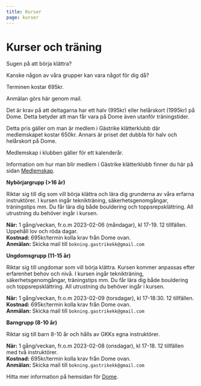 ```yaml
---
title: Kurser
page: kurser
---
```


# Kurser och träning

Sugen på att börja klättra?

Kanske någon av våra grupper kan vara något för dig då?

Terminen kostar 695kr.

Anmälan görs här genom mail.

Det är krav på att deltagarna har ett halv (995kr) eller helårskort (1995kr) på Dome. Detta betyder att man får vara på Dome även utanför träningstider.

Detta pris gäller om man är medlem i Gästrike klätterklubb där medlemskapet kostar 650kr. Annars är priset det dubbla för halv och helårskort på Dome.

Medlemskap i klubben gäller för ett kalenderår.

Information om hur man blir medlem i Gästrike klätterklubb finner du här på sidan [Medlemskap](./medlemskap).

**Nybörjargrupp (>16 år)**

Riktar sig till dig som vill börja klättra och lära dig grunderna av våra erfarna instruktörer. I kursen ingår teknikträning, säkerhetsgenomgångar,  träningstips mm. Du får lära dig både bouldering och toppsrepsklättring. All utrustning du behöver ingår i kursen.

**När:** 1 gång/veckan, fr.o.m 2023-02-06 (måndagar), kl 17-19. 12 tillfällen. Uppehåll lov och röda dagar.\
**Kostnad:** 695kr/termin kolla krav från Dome ovan.\
**Anmälan:** Skicka mail till `bokning.gastrikekk@gmail.com`

**Ungdomsgrupp (11-15 år)**

Riktar sig till ungdomar som vill börja klättra. Kursen kommer anpassas efter erfarenhet behov och nivå. I kursen ingår teknikträning, säkerhetsgenomgångar, träningstips mm. Du får lära dig både bouldering och toppsrepsklättring. All utrustning du behöver ingår i kursen.

**När:** 1 gång/veckan, fr.o.m 2023-02-09 (torsdagar), kl 17-18:30. 12 tillfällen.\
**Kostnad:** 695kr/termin kolla krav från Dome ovan.\
**Anmälan:** Skicka mail till `bokning.gastrikekk@gmail.com`

**Barngrupp (8-10 år)**

Riktar sig till barn 8-10 år och hålls av GKKs egna instruktörer.

**När:** 1 gång/veckan, fr.o.m 2023-02-08 (onsdagar), kl 17-18. 12 tillfällen med två instruktörer.\
**Kostnad:** 695kr/termin kolla krav från Dome ovan.\
**Anmälan:** Skicka mail till `bokning.gastrikekk@gmail.com`

Hitta mer information på hemsidan för <a href="https://www.thedome.se/" target="_blank">Dome</a>.
